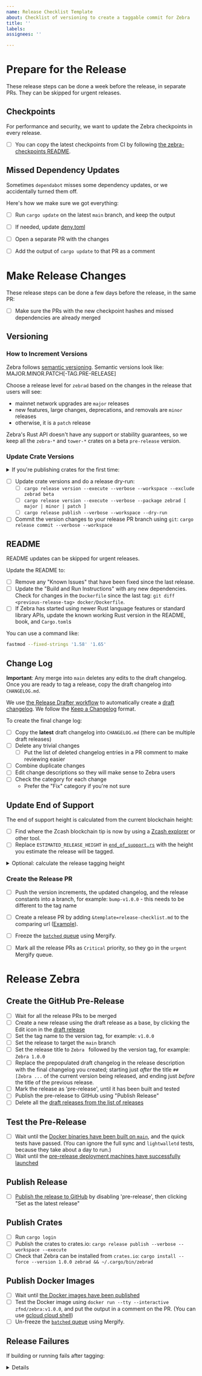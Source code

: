 ```yaml
---
name: Release Checklist Template
about: Checklist of versioning to create a taggable commit for Zebra
title: ''
labels:
assignees: ''

---
```


# Prepare for the Release

These release steps can be done a week before the release, in separate PRs.
They can be skipped for urgent releases.

## Checkpoints

For performance and security, we want to update the Zebra checkpoints in every release.
- [ ] You can copy the latest checkpoints from CI by following [the zebra-checkpoints README](https://github.com/ZcashFoundation/zebra/blob/main/zebra-utils/README.md#zebra-checkpoints).

## Missed Dependency Updates

Sometimes `dependabot` misses some dependency updates, or we accidentally turned them off.

Here's how we make sure we got everything:
- [ ] Run `cargo update` on the latest `main` branch, and keep the output
- [ ] If needed, update [deny.toml](https://github.com/ZcashFoundation/zebra/blob/main/book/src/dev/continuous-integration.md#fixing-duplicate-dependencies-in-check-denytoml-bans)
- [ ] Open a separate PR with the changes
- [ ] Add the output of `cargo update` to that PR as a comment


# Make Release Changes

These release steps can be done a few days before the release, in the same PR:
- [ ] Make sure the PRs with the new checkpoint hashes and missed dependencies are already merged

## Versioning

### How to Increment Versions

Zebra follows [semantic versioning](https://semver.org). Semantic versions look like: MAJOR.MINOR.PATCH[-TAG.PRE-RELEASE]

Choose a release level for `zebrad` based on the changes in the release that users will see:
- mainnet network upgrades are `major` releases
- new features, large changes, deprecations, and removals are `minor` releases
- otherwise, it is a `patch` release

Zebra's Rust API doesn't have any support or stability guarantees, so we keep all the `zebra-*` and `tower-*` crates on a beta `pre-release` version.

### Update Crate Versions

<details>

<summary>If you're publishing crates for the first time:</summary>

- [ ] Install `cargo-release`: `cargo install cargo-release`
- [ ] Make sure you are  an owner of the crate or [a member of the Zebra crates.io `owners` group on GitHub](https://github.com/orgs/ZcashFoundation/teams/owners)

</details>

- [ ] Update crate versions and do a release dry-run:
    - [ ] `cargo release version --execute --verbose --workspace --exclude zebrad beta`
    - [ ] `cargo release version --execute --verbose --package zebrad [ major | minor | patch ]`
    - [ ] `cargo release publish --verbose --workspace --dry-run`
- [ ] Commit the version changes to your release PR branch using `git`: `cargo release commit --verbose --workspace`

## README

README updates can be skipped for urgent releases.

Update the README to:
- [ ] Remove any "Known Issues" that have been fixed since the last release.
- [ ] Update the "Build and Run Instructions" with any new dependencies.
      Check for changes in the `Dockerfile` since the last tag: `git diff <previous-release-tag> docker/Dockerfile`.
- [ ] If Zebra has started using newer Rust language features or standard library APIs, update the known working Rust version in the README, book, and `Cargo.toml`s

You can use a command like:
```sh
fastmod --fixed-strings '1.58' '1.65'
```

## Change Log

**Important**: Any merge into `main` deletes any edits to the draft changelog.
Once you are ready to tag a release, copy the draft changelog into `CHANGELOG.md`.

We use [the Release Drafter workflow](https://github.com/marketplace/actions/release-drafter) to automatically create a [draft changelog](https://github.com/ZcashFoundation/zebra/releases). We follow the [Keep a Changelog](https://keepachangelog.com/en/1.0.0/) format.

To create the final change log:
- [ ] Copy the **latest** draft changelog into `CHANGELOG.md` (there can be multiple draft releases)
- [ ] Delete any trivial changes
    - [ ] Put the list of deleted changelog entries in a PR comment to make reviewing easier
- [ ] Combine duplicate changes
- [ ] Edit change descriptions so they will make sense to Zebra users
- [ ] Check the category for each change
  - Prefer the "Fix" category if you're not sure

## Update End of Support

The end of support height is calculated from the current blockchain height:
- [ ] Find where the Zcash blockchain tip is now by using a [Zcash explorer](https://zcashblockexplorer.com/blocks) or other tool.
- [ ] Replace `ESTIMATED_RELEASE_HEIGHT` in [`end_of_support.rs`](https://github.com/ZcashFoundation/zebra/blob/main/zebrad/src/components/sync/end_of_support.rs) with the height you estimate the release will be tagged.

<details>

<summary>Optional: calculate the release tagging height</summary>

- Add `1152` blocks for each day until the release
- For example, if the release is in 3 days, add `1152 * 3` to the current Mainnet block height

</details>

### Create the Release PR

- [ ] Push the version increments, the updated changelog, and the release constants into a branch,
      for example: `bump-v1.0.0` - this needs to be different to the tag name
- [ ] Create a release PR by adding `&template=release-checklist.md` to the comparing url ([Example](https://github.com/ZcashFoundation/zebra/compare/bump-v1.0.0?expand=1&template=release-checklist.md)).
- [ ] Freeze the [`batched` queue](https://dashboard.mergify.com/github/ZcashFoundation/repo/zebra/queues) using Mergify.
- [ ] Mark all the release PRs as `Critical` priority, so they go in the `urgent` Mergify queue.


# Release Zebra

## Create the GitHub Pre-Release

- [ ] Wait for all the release PRs to be merged
- [ ] Create a new release using the draft release as a base, by clicking the Edit icon in the [draft release](https://github.com/ZcashFoundation/zebra/releases)
- [ ] Set the tag name to the version tag,
      for example: `v1.0.0`
- [ ] Set the release to target the `main` branch
- [ ] Set the release title to `Zebra ` followed by the version tag,
      for example: `Zebra 1.0.0`
- [ ] Replace the prepopulated draft changelog in the release description with the final changelog you created;
      starting just _after_ the title `## [Zebra ...` of the current version being released,
      and ending just _before_ the title of the previous release.
- [ ] Mark the release as 'pre-release', until it has been built and tested
- [ ] Publish the pre-release to GitHub using "Publish Release"
- [ ] Delete all the [draft releases from the list of releases](https://github.com/ZcashFoundation/zebra/releases)

## Test the Pre-Release

- [ ] Wait until the [Docker binaries have been built on `main`](https://github.com/ZcashFoundation/zebra/actions/workflows/continous-integration-docker.yml), and the quick tests have passed.
      (You can ignore the full sync and `lightwalletd` tests, because they take about a day to run.)
- [ ] Wait until the [pre-release deployment machines have successfully launched](https://github.com/ZcashFoundation/zebra/actions/workflows/continous-delivery.yml)

## Publish Release

- [ ] [Publish the release to GitHub](https://github.com/ZcashFoundation/zebra/releases) by disabling 'pre-release', then clicking "Set as the latest release"

## Publish Crates

- [ ] Run `cargo login`
- [ ] Publish the crates to crates.io: `cargo release publish --verbose --workspace --execute`
- [ ] Check that Zebra can be installed from `crates.io`:
      `cargo install --force --version 1.0.0 zebrad && ~/.cargo/bin/zebrad`

## Publish Docker Images
- [ ] Wait until [the Docker images have been published](https://github.com/ZcashFoundation/zebra/actions/workflows/release-binaries.yml)
- [ ] Test the Docker image using `docker run --tty --interactive zfnd/zebra:v1.0.0`,
      and put the output in a comment on the PR. 
      (You can use [gcloud cloud shell](https://console.cloud.google.com/home/dashboard?cloudshell=true))
- [ ] Un-freeze the [`batched` queue](https://dashboard.mergify.com/github/ZcashFoundation/repo/zebra/queues) using Mergify.

## Release Failures

If building or running fails after tagging:

<details>

1. Fix the bug that caused the failure
2. Start a new `patch` release
3. Skip the **Release Preparation**, and start at the **Release Changes** step
4. Update `CHANGELOG.md` with details about the fix
5. Follow the release checklist for the new Zebra version

</details>
